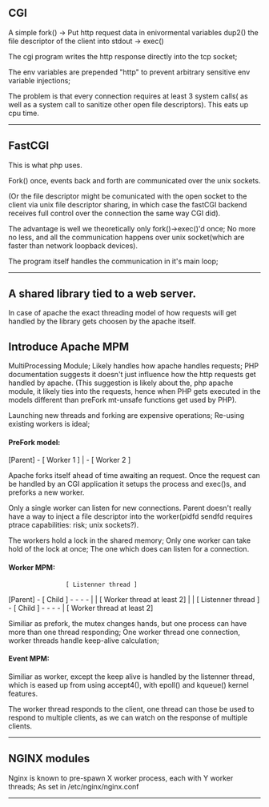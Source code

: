 CGI
---
A simple fork() -> 
Put http request data in enivormental variables
dup2() the file descriptor of the client into stdout
-> exec()

The cgi program writes the http response directly into the tcp socket;

The env variables are prepended "http" to prevent arbitrary sensitive env variable injections;

The problem is that every connection requires at least 3 system calls( as well as a system call to sanitize other open file descriptors).
This eats up cpu time.

---

FastCGI
---

This is what php uses.


Fork() once, events back and forth are communicated over the unix sockets.

(Or the file descriptor might be comunicated with the open socket to the client via unix file descriptor sharing, in which case the fastCGI backend receives full control over the connection the same way CGI did).

The advantage is well we theoretically only fork()->exec()'d once;
No more no less, and all the communication happens over unix socket(which are faster than network loopback devices).

The program itself handles the communication in it's main loop;

---

A shared library tied to a web server.
---

In case of apache the exact threading model of how requests will get handled by the library gets choosen by the apache itself.

Introduce Apache MPM
---

MultiProcessing Module; Likely handles how apache handles requests;
PHP documentation suggests it doesn't just influence how the http requests get handled by apache.
(This suggestion is likely about the, php apache module, it likely ties into the requests, hence when PHP gets executed in the models different than preFork mt-unsafe functions get used by PHP).

Launching new threads and forking are expensive operations;
Re-using existing workers is ideal;

#### PreFork model:

[Parent] - [ Worker 1 ]
         |
         - [ Worker 2 ]

Apache forks itself ahead of time awaiting an request.
Once the request can be handled by an CGI application it setups the process and exec()s, and preforks a new worker.

Only a single worker can listen for new connections.
Parent doesn't really have a way to inject a file descriptor into the worker(pidfd sendfd requires ptrace capabilities: risk; unix sockets?).

The workers hold a lock in the shared memory;
Only one worker can take hold of the lock at once;
The one which does can listen for a connection.

#### Worker MPM:

					[ Listenner thread ]
[Parent] - [ Child ] - - - - |
		 |				[ Worker thread at least 2]
		 |
		 |			[ Listenner thread ]
		 - [ Child ] - - - - |
		 				[ Worker thread at least 2]

Similiar as prefork, the mutex changes hands, but one process can have more than one thread responding;
One worker thread one connection, worker threads handle keep-alive calculation;

#### Event MPM:

Similiar as worker, except the keep alive is handled by the listenner thread, which is eased up from using accept4(), with epoll() and kqueue() kernel features.

The worker thread responds to the client, one thread can those be used to respond to multiple clients, as we can watch on the response of multiple clients.

---

NGINX modules
---

Nginx is known to pre-spawn X worker process, each with Y worker threads;
As set in /etc/nginx/nginx.conf

---
